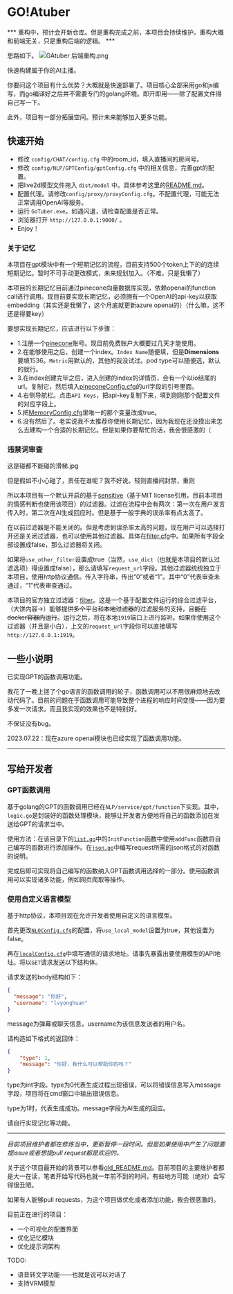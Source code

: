 ﻿# GO!Atuber

*** 重构中，预计会开新仓库。但是重构完成之前，本项目会持续维护。重构大概和前端无关，只是重构后端的逻辑。 ***

思路如下。
![GAtuber 后端重构.png](img%2FGAtuber%20%BA%F3%B6%CB%D6%D8%B9%B9.png)
 
 快速构建属于你的AI主播。

 你要问这个项目有什么优势？大概就是快速部署了。项目核心全部采用go和js编写，而go编译好之后并不需要专门的golang环境。即开即用——除了配置文件得自己写一下。

 此外，项目有一部分拓展空间。预计未来能够加入更多功能。

## 快速开始

- 修改 `config/CHAT/config.cfg` 中的room_id，填入直播间的房间号。
- 修改 `config/NLP/GPTConfig/gptConfig.cfg` 中的相关信息，完善gpt的配置。
- 把live2d模型文件拖入 `dist/model` 中。具体参考这里的[README.md](https://github.com/lvyonghuan/GoATuber/tree/main/dist/model)。
- 配置代理。请修改`config/proxy/proxyConfig.cfg`。不配置代理，可能无法正常调用OpenAI等服务。
- 运行 `GoTuber.exe`。如遇闪退，请检查配置是否正常。
- 浏览器打开 `http://127.0.0.1:9000/` 。
- Enjoy！

### 关于记忆

本项目在gpt模块中有一个短期记忆的流程，目前支持500个token上下的的连续短期记忆。暂时不可手动更改模式，未来规划加入。（不难，只是我懒了）

本项目的长期记忆目前通过pinecone向量数据库实现，依赖openai的function call进行调用。现目前要实现长期记忆，必须拥有一个OpenAI的api-key以获取embedding（其实还是我懒了，这个月底就更新azure openai的）（什么嘛，这不还是得要key）

要想实现长期记忆，应该进行以下步骤：
- 1.注册一个[pinecone](https://www.pinecone.io)账号。现目前免费账户大概要过几天才能使用。
- 2.在能够使用之后，创建一个index。`Index Name`随便填，但是**Dimensions**要填1536。`Metric`用默认的，其他的我没试过。pod type可以随便选，默认的就行。
- 3.在index创建完毕之后，进入创建的index的详情页，会有一个以io结尾的url。复制它，然后填入[pineconeConfig.cfg](config/MEMORY/pinecone/pineconeConfig.cfg)的url字段的引号里面。
- 4.右侧导航栏。点击`API Keys`，把api-key复制下来，填到刚刚那个配置文件的对应字段上。
- 5.把[MemoryConfig.cfg](config/MEMORY/MemoryConfig.cfg)里唯一的那个变量改成true。
- 6.没有然后了。老实说我不太推荐你使用长期记忆，因为我现在还没摸出来怎么去建构一个合适的长期记忆。但是如果你要帮忙的话，我会很感激的（

### 违禁词审查

这是碰都不能碰的滑梯.jpg

但是假如不小心碰了，责任在谁呢？我不好说。轻则直播间封禁，重则

所以本项目有一个默认开启的基于[sensitive](https://github.com/importcjj/sensitive)（基于MIT license引用，目前本项目的情感判断也使用该项目）的过滤器。过滤在流程中会有两次：第一次在用户发言传入时，第二次在AI生成回应时。但是基于一般字典的误杀率有点太高了。

在以前过滤器是不能关闭的。但是考虑到误杀率太高的问题，现在用户可以选择打开还是关闭过滤器，也可以使用其他过滤器。具体在[filter.cfg](config/MESSAGE/filter/filter.cfg)中。如果所有字段全部设置成false，那么过滤器将关闭。

如果将`use_other_filter`设置成true（当然，`use_dict`（也就是本项目的默认过滤选项）得设置成false），那么请填写`request_url`字段。其他过滤器统统独立于本项目，使用http协议通信。传入字符串，传出“0”或者“1”。其中“0”代表审查未通过，“1”代表审查通过。

本项目的官方独立过滤器：[filter](https://github.com/lvyonghuan/filter)。这是一个基于配置文件运行的综合过滤平台，（大饼内容->）能够提供~~多个~~平台和~~本地过滤器~~的过滤服务的支持，且~~能在docker容器内运行~~。运行之后，将在本地`1919`端口上进行监听。如果你使用这个过滤器（并且是小白），上文的`request_url`字段你可以直接填写`http://127.0.0.1:1919`。

## 一些小说明

已实现GPT的函数调用功能。

我花了一晚上搓了个go语言的函数调用的轮子，函数调用可以不用很麻烦地去改动代码了。目前的问题在于函数调用可能导致整个进程的响应时间变慢——因为要多发一次请求。而且我实现的效果也不是特别好。

不保证没有bug。

2023.07.22：现在azure openai模块也已经实现了函数调用功能。

---
## 写给开发者

### GPT函数调用
基于golang的GPT的函数调用已经在`NLP/service/gpt/function`下实现。其中，`logic.go`是封装好的函数处理模块，能够让开发者方便地将自己的函数添加在发送给GPT的请求当中。

使用方法：在该目录下的[`list.go`](NLP/service/gpt/function/list.go)中的`InitFunction`函数中使用`addFunc`函数将自己编写的函数进行添加操作。在[`json.go`](NLP/service/gpt/function/json.go)中编写request所需的json格式的对函数的说明。

完成后即可实现将自己编写的函数纳入GPT函数调用选择的一部分。使用函数调用可以实现诸多功能，例如网页爬取等操作。

### 使用自定义语言模型

基于http协议，本项目现在允许开发者使用自定义的语言模型。

首先更改[`NLOConfig.cfg`](config/NLP/NLPConfig.cfg)的配置，将`use_local_model`设置为true，其他设置为false。

再在[`localConfig.cfg`](config/NLP/localConfig/localConfig.cfg)中填写通信的请求地址。请事先暴露出要使用模型的API地址。将以`GET`请求发送以下结构体。

请求发送的body结构如下：
```json
{
  "message": "你好",
  "username": "lvyonghuan"
}
```
message为弹幕或聊天信息，username为该信息发送者的用户名。

请构造如下格式的返回体：

```json
{
	"type": 1,
	"message": "你好，有什么可以帮助你的吗？"
}
```
type为int字段。type为0代表生成过程出现错误，可以将错误信息写入message字段，项目将在cmd窗口中输出错误信息。

type为1时，代表生成成功。message字段为AI生成的回应。

请自行实现记忆等功能。

---

*目前项目维护者都在修炼当中，更新暂停一段时间。但是如果使用中产生了问题要提issue或者想提pull request都是欢迎的。*

关于这个项目最开始的背景可以参看[old_README.md](https://github.com/lvyonghuan/GoATuber/blob/main/old_README.md)。目前项目的主要维护者都是大一在读，笔者开始写代码也就一年前不到的时间，有些地方可能（绝对）会写得很丑陋。

如果有人能够pull requests，为这个项目做优化或者添加功能，我会很感激的。

目前正在进行的项目：
- 一个可视化的配置界面
- 优化记忆模块
- 优化提示词架构

TODO:
- 语音转文字功能——也就是说可以对话了
- 支持VRM模型
